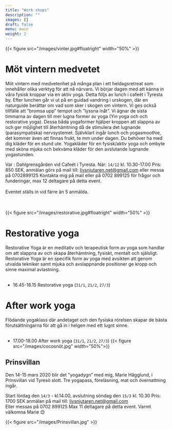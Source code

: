 ```yaml
---
title: "Work shops"
description: ""
images: []
draft: false
menu: main
weight: 2
---
```


{{< figure src="/images/vinter.jpg#floatright" width="50%" >}}
# Möt vintern medvetet
Möt vintern med medvetenhet på många plan i ett heldagsretreat som innehåller olika verktyg för att nå närvaro. Vi börjar dagen med att känna in våra fysisk kroppar via en aktiv yoga. Detta följs av lunch i cafeét i Tyresta by. 
Efter lunchen går vi ut på en guidad vandring i urskogen, där en naturguide berättar om vad som sker i skogen om vintern. Vi ges också tillfälle att ”bromsa upp” tempot och ”lyssna inåt”. Vi ägnar de sista timmarna av dagen till mer lugna former av yoga (Yin yoga och och restorative yoga). Dessa båda yogaformer hjälper kroppen att slappna av och ger möjlighet till återhämtning då de stimulera det lugnande (parasympatiska) nervsystemet.
Självklart ingår lunch och yogasmoothie, det kommer även att finnas frukt, te mm under dagen.
Du behöver ha med dig kläder för en stund ute. 
Yogakläder för en fysisk/aktiv yoga och ombyte med sköna mjuka och bekväma kläder för den avslutande lugnande yogastunden.

Var : Dahlgrensgården vid Cafeét i Tyresta.
När: `14/12` kl. 10.30-17.00
Pris: 850 SEK, anmälan görs på mail till: livsnjutaren.net@gmail.com eller messa på 0702899125
Kontakta mig på mail eller på 0702 899125 för frågor och funderingar, max 12 deltagare på detta event. 
<br><br>
Eventet ställs in vid färre än 5 anmälda.

<br><br>
{{< figure src="/images/restorative.jpg#floatright" width="50%" >}}
# Restorative yoga
Restorative Yoga är en meditativ och terapeutisk form av yoga som handlar om att slappna av och skapa återhämtning, fysiskt, mentalt och själsligt.
Restorative Yoga är en specifik form av yoga med avsikten att genom utvalda tekniker samt mjuka och avslappnande positioner ge kropp och sinne maximal avlastning.
<br><br>
- 16.45-18.15 Restorative yoga (`31/1`, `21/2`, `27/3`)

# After work yoga
Flödande yogaklass där andetaget och den fysiska rörelsen skapar de bästa förutsättningarna för att gå in i helgen med ett lugnt sinne.
<br><br>
- 17.00-18.00 After work yoga (`31/1`, `21/2`, `27/3`)
{{< figure src="/images/cocosnöt.jpg" width="50%">}}

## Prinsvillan
Den 14-15 mars 2020 blir det ”yogadygn” med mig, Marie Hägglund, i Prinsvillan vid Tyresö slott. 
Tre yogapass, föreläsning, mat och övernattning ingår.

Start lördag den `14/3` -  kl.14.00, avslutning söndag den `15/3` kl. 10.30
Pris: 1700 SEK anmälan på mail till:
livsnjutaren.net@gmail.com
<br>
Eller messas på 0702 899125
Max 11 deltagare på detta event.
Varmt välkomna Marie 😊

{{< figure src="/images/Prinsvillan.jpg" >}}
<br><br>

